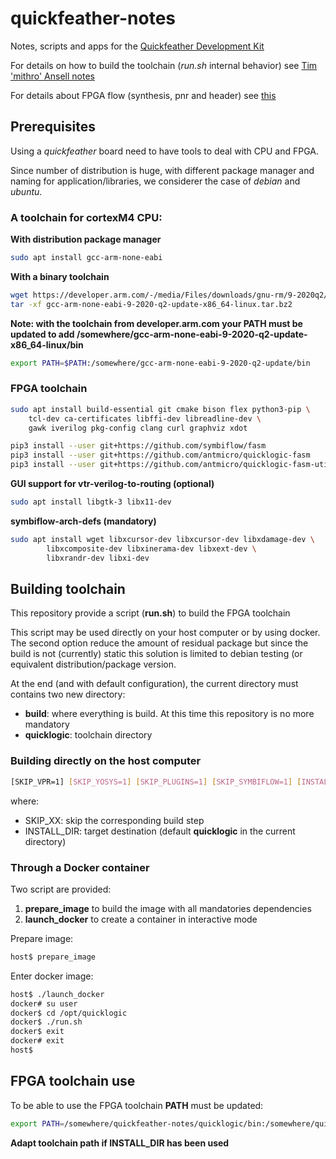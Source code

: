 # quickfeather-notes
Notes, scripts and apps for the [Quickfeather Development Kit](https://www.quicklogic.com/products/eos-s3/quickfeather-development-kit/)

For details on how to build the toolchain (*run.sh* internal behavior) see
[Tim 'mithro' Ansell notes](https://docs.google.com/document/d/1kPf6cIGRtvCxJHdimlbgvyMmzVkCHH-XPnbz48h2jAg/edit)

For details about FPGA flow (synthesis, pnr and header) see [this](FPGAFlow.md)

## Prerequisites

Using a *quickfeather* board need to have tools to deal with CPU and
FPGA.

Since number of distribution is huge, with different package manager and naming
for application/libraries, we considerer the case of *debian* and *ubuntu*.

### A toolchain for cortexM4 CPU:

__With distribution package manager__
```bash
sudo apt install gcc-arm-none-eabi
```

__With a binary toolchain__
```bash
wget https://developer.arm.com/-/media/Files/downloads/gnu-rm/9-2020q2/gcc-arm-none-eabi-9-2020-q2-update-x86_64-linux.tar.bz2
tar -xf gcc-arm-none-eabi-9-2020-q2-update-x86_64-linux.tar.bz2
```

**Note: with the toolchain from developer.arm.com your PATH must be updated to
add /somewhere/gcc-arm-none-eabi-9-2020-q2-update-x86_64-linux/bin**
```bash
export PATH=$PATH:/somewhere/gcc-arm-none-eabi-9-2020-q2-update/bin
```

### FPGA toolchain

```bash
sudo apt install build-essential git cmake bison flex python3-pip \
	tcl-dev ca-certificates libffi-dev libreadline-dev \
	gawk iverilog pkg-config clang curl graphviz xdot
```

```bash
pip3 install --user git+https://github.com/symbiflow/fasm
pip3 install --user git+https://github.com/antmicro/quicklogic-fasm
pip3 install --user git+https://github.com/antmicro/quicklogic-fasm-utils
```

**GUI support for vtr-verilog-to-routing (optional)**

```bash
sudo apt install libgtk-3 libx11-dev
```

**symbiflow-arch-defs (mandatory)**

```bash
sudo apt install wget libxcursor-dev libxcursor-dev libxdamage-dev \
        libxcomposite-dev libxinerama-dev libxext-dev \
        libxrandr-dev libxi-dev
```

## Building toolchain

This repository provide a script (**run.sh**) to build the FPGA toolchain

This script may be used directly on your host computer or by using docker.
The second option reduce the amount of residual package but since the build
is not (currently) static this solution is limited to debian testing (or
equivalent distribution/package version.

At the end (and with default configuration), the current directory must contains two new directory:
* **build**: where everything is build. At this time this repository is no more
  mandatory
* **quicklogic**: toolchain directory

### Building directly on the host computer

```bash
[SKIP_VPR=1] [SKIP_YOSYS=1] [SKIP_PLUGINS=1] [SKIP_SYMBIFLOW=1] [INSTALL_DIR=/somewhere] ./run.sh
```

where:
* SKIP_XX: skip the corresponding build step
* INSTALL_DIR: target destination (default **quicklogic** in the current
  directory)


### Through a Docker container

Two script are provided:

1. **prepare_image** to build the image with all mandatories dependencies
2. **launch_docker** to create a container in interactive mode

Prepare image:
```bash
host$ prepare_image
```

Enter docker image:
```bash
host$ ./launch_docker
docker# su user
docker$ cd /opt/quicklogic
docker$ ./run.sh
docker$ exit
docker# exit
host$
```

## FPGA toolchain use

To be able to use the FPGA toolchain **PATH** must be updated:
```bash
export PATH=/somewhere/quickfeather-notes/quicklogic/bin:/somewhere/quickfeather-notes/quicklogic/bin/python:$PATH
```

**Adapt toolchain path if INSTALL_DIR has been used**
